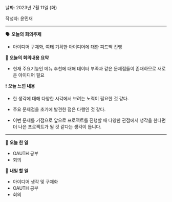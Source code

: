 날짜: 2023년 7월 11일 (화)

작성자: 윤민재

---

<aside>

🗣 **오늘의 회의주제**

</aside>

- 아이디어 구체화, 여태 기획한 아이디어에 대한 피드백 진행

<aside>

🎢 **오늘의 회의내용 요약**

</aside>

- 현재 주요기능인 메뉴 추천에 대해 데이터 부족과 같은 문제점들이 존재하므로 새로운 아이디어 필요

<aside>

❗ **오늘 느낀 내용**

</aside>

- 한 생각에 대해 다양한 시각에서 보려는 노력이 필요한 것 같다.

- 주요 문제점을 초기에 발견한 점은 다행인 것 같다.

- 이번 문제를 기점으로 앞으로 프로젝트를 진행할 때 다양한 관점에서 생각을 한다면 더 나은 프로젝트가 될 것 같다는 생각이 듭니다.

---

<aside>

🎵 **오늘 한 일**

</aside>

- OAUTH 공부
- 회의

<aside>

🥊 **내일 할 일**

</aside>

- 아이디어 생각 및 구체화
- OAUTH 공부
- 회의
